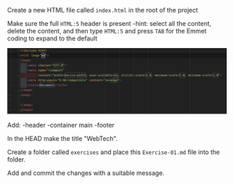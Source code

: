 Create a new HTML file called `index.html` in the root of the project


Make sure the full `HTML:5` header is present 
-hint: select all the content, delete the content, and then 
type `HTML:5` and press `TAB` for the Emmet coding to expand to the default

![img.png](img.png)


Add:
-header
-container main
-footer

In the HEAD make the title "WebTech".

Create a folder called `exercises` and place this `Exercise-01.md` file into the folder.

Add and commit the changes with a suitable message.